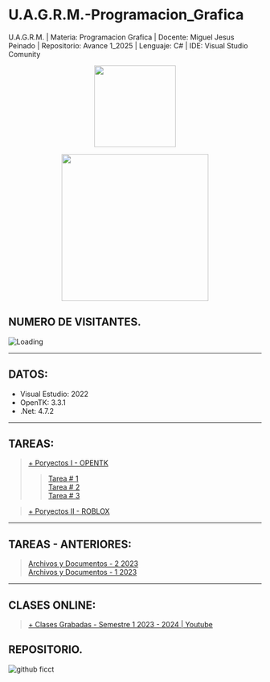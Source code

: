 # U.A.G.R.M.-Programacion_Grafica

U.A.G.R.M. | Materia: Programacion Grafica | Docente: Miguel Jesus Peinado | Repositorio: Avance 1_2025 | Lenguaje: C# | IDE: Visual Studio Comunity

<p align="center"><img src="https://user-images.githubusercontent.com/36086876/146686931-7454e35d-a44b-422f-84c6-c3645d235ad3.png" width="162"></p>
<p align="center"><img src="https://user-images.githubusercontent.com/36086876/148548585-d4259cff-b909-48de-8d48-c41a7ba2cab3.png" width="292"></p>

## NUMERO DE VISITANTES.
<img align="left" src = "https://profile-counter.glitch.me/U.A.G.R.M.-Programacion_Grafica/count.svg" alt ="Loading"> <br>

---

## DATOS:
+ Visual Estudio: 2022
+ OpenTK: 3.3.1
+ .Net: 4.7.2

---

## TAREAS:

> [+ Poryectos I - OPENTK](https://github.com/jhasmany-fernandez/F.I.C.C.T.-Proyecto_I-OpenTK-SA-INF102.git)
>
> > [Tarea # 1](https://github.com/uagrm-developer-community-sw/U.A.G.R.M.-Programacion_Grafica/tree/main/1%20-%20OpenTK/Tareas/1%202025/Figura3D-MVC_S-Tarea1)<br>
> > [Tarea # 2](https://github.com/uagrm-developer-community-sw/U.A.G.R.M.-Programacion_Grafica/tree/main/1%20-%20OpenTK/Tareas/1%202025/Figura3D-MVC_S%20-%20Centro-Masa-Tarea2)<br>
>> [Tarea # 3](https://github.com/uagrm-developer-community-sw/U.A.G.R.M.-Programacion_Grafica/tree/main/1%20-%20OpenTK/Tareas/1%202025/Figura3D-MVC_S%20-%20Centro-Masa-vetices-Tarea3)<br>

> [+ Poryectos II - ROBLOX](https://github.com/jhasmany-fernandez/F.I.C.C.T.-Proyecto_II-Roblox-SA-INF102.git)

---

## TAREAS - ANTERIORES:

> [Archivos y Documentos - 2 2023](https://github.com/uagrm-developer-community-sw/U.A.G.R.M.-Programacion_Grafica/tree/main/Tareas/Tareas%201%202023)<br>
> [Archivos y Documentos - 1 2023]()

---

## CLASES ONLINE:

> [+ Clases Grabadas - Semestre 1 2023 - 2024 | Youtube](https://youtube.com/playlist?list=PLZh2aEFREMprtC5kX9TxbRihWZnyn6EjU)

## REPOSITORIO.

![github ficct](https://user-images.githubusercontent.com/36086876/119494544-69bc6900-bd2f-11eb-8c42-810b19ede512.png)
